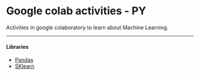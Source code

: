 # Google colab activities - PY

Activities in google colaboratory to learn about Machine Learning.

<hr>

#### Libraries

- [Pandas](https://pandas.pydata.org/)
- [SKlearn](https://sklearn.org/)

